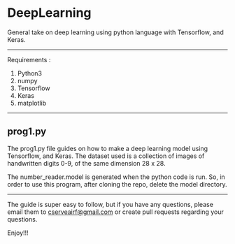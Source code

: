 # DeepLearning

General take on deep learning using python language with Tensorflow, and Keras.

***
Requirements :  
   1) Python3  
   2) numpy  
   3) Tensorflow  
   4) Keras  
   5) matplotlib
***

**prog1.py**
------------
The prog1.py file guides on how to make a deep learning model using Tensorflow, and Keras. The dataset used is a collection of images of handwritten digits 0-9, of the same dimension 28 x 28.

The number_reader.model is generated when the python code is run. So, in order to use this program, after cloning the repo, delete the model directory. 

-------------
The guide is super easy to follow, but if you have any questions, please email them to cserveairf@gmail.com or create pull requests regarding your questions.

Enjoy!!!
